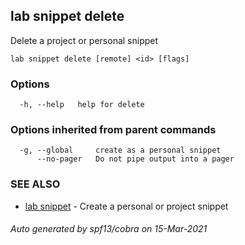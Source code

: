 ## lab snippet delete

Delete a project or personal snippet

```
lab snippet delete [remote] <id> [flags]
```

### Options

```
  -h, --help   help for delete
```

### Options inherited from parent commands

```
  -g, --global     create as a personal snippet
      --no-pager   Do not pipe output into a pager
```

### SEE ALSO

* [lab snippet](lab_snippet.md)	 - Create a personal or project snippet

###### Auto generated by spf13/cobra on 15-Mar-2021
